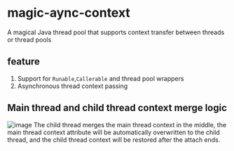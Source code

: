 # magic-aync-context
A magical Java thread pool that supports context transfer between threads or thread pools

## feature
1. Support for `Runable`,`Callerable` and thread pool wrappers
2. Asynchronous thread context passing

## Main thread and child thread context merge logic
![image](https://user-images.githubusercontent.com/6405415/183284071-e1188304-dcfd-4ec9-bb09-d231d030ac80.png)
The child thread merges the main thread context in the middle, the main thread context attribute will be automatically overwritten to the child thread, and the child thread context will be restored after the attach ends.

